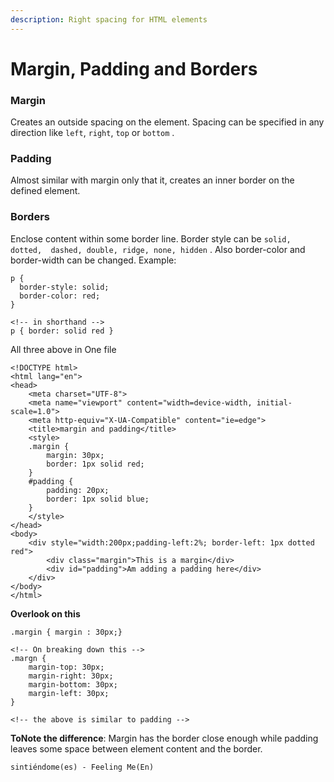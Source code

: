 ```yaml
---
description: Right spacing for HTML elements
---
```


# Margin, Padding and Borders

### Margin

Creates an outside spacing on the element. Spacing can be specified in any direction like `left`, `right`, `top` or `bottom` .

### Padding

Almost similar with margin only that it, creates an inner border on the defined element. 

### Borders

Enclose content within some border line. Border style can be `solid, dotted,  dashed, double, ridge, none, hidden` . Also border-color and border-width can be changed. Example:

```text
p {
  border-style: solid;
  border-color: red;
}

<!-- in shorthand -->
p { border: solid red }
```



All three above in One file

```text
<!DOCTYPE html>
<html lang="en">
<head>
    <meta charset="UTF-8">
    <meta name="viewport" content="width=device-width, initial-scale=1.0">
    <meta http-equiv="X-UA-Compatible" content="ie=edge">
    <title>margin and padding</title>
    <style>
    .margin {
        margin: 30px;
        border: 1px solid red;
    }
    #padding {
        padding: 20px;
        border: 1px solid blue;
    }
    </style>
</head>
<body>
    <div style="width:200px;padding-left:2%; border-left: 1px dotted red">
        <div class="margin">This is a margin</div>
        <div id="padding">Am adding a padding here</div>
    </div>
</body>
</html>
```

**Overlook on this**

```text
.margin { margin : 30px;}

<!-- On breaking down this -->
.margn {
    margin-top: 30px;
    margin-right: 30px;
    margin-bottom: 30px;
    margin-left: 30px;
}

<!-- the above is similar to padding -->
```

**ToNote the difference**: Margin has the border close enough while padding leaves some space between element content and the border.

```text
sintiéndome(es) - Feeling Me(En)
```

